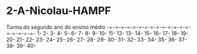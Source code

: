 # 2-A-Nicolau-HAMPF
Turma do segundo ano do ensino médio
-=-=-=-=-=-=-=-=-=-=-=-=-=-=-=-=-=-=-=-
1-
2-
3-
4-
5-
6-
7-
8-
9-
10-
11-
12-
13-
14-
15-
16-
17-
18-
19-
20-
21-
22-
23-
24-
25-
26-
27-
28-
29-
30-
31-
32-
33-
34-
35-
36-
37-
38-
39-
40-
